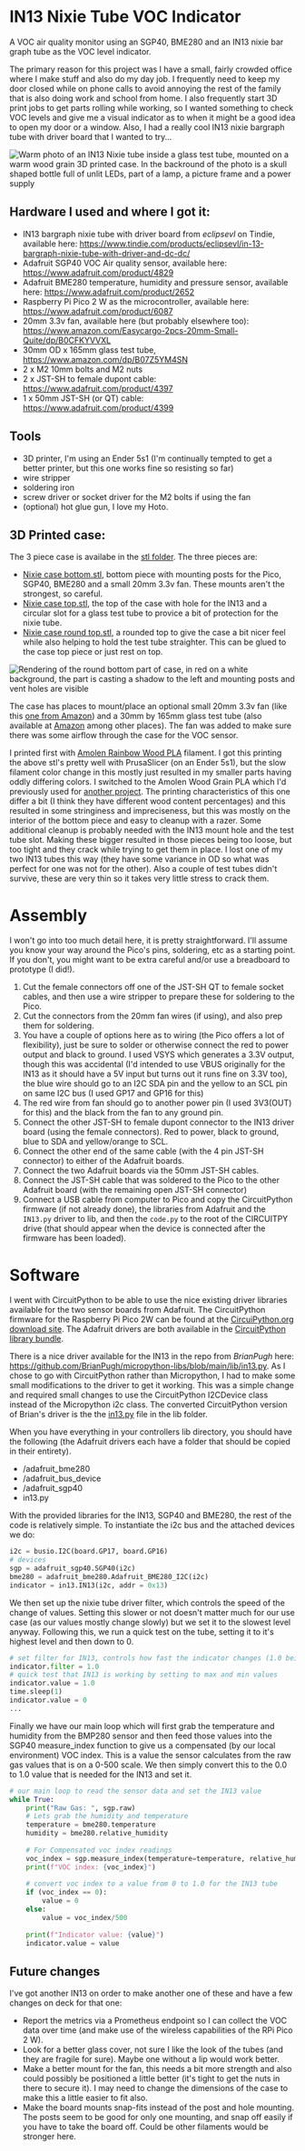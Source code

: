 # IN13 Nixie Tube VOC Indicator
A VOC air quality monitor using an SGP40, BME280 and an IN13 nixie bar graph tube as the VOC level indicator.

The primary reason for this project was I have a small, fairly crowded office where I make stuff and also do my day job. I frequently need to keep my door closed while on phone calls to avoid annoying the rest of the family that is also doing work and school from home. I also frequently start 3D print jobs to get parts rolling while working, so I wanted something to check VOC levels and give me a visual indicator as to when it might be a good idea to open my door or a window. Also, I had a really cool IN13 nixie bargraph tube with driver board that I wanted to try...

![Warm photo of an IN13 Nixie tube inside a glass test tube, mounted on a warm wood grain 3D printed case. In the backround of the photo is a skull shaped bottle full of unlit LEDs, part of a lamp, a picture frame and a power supply](/media/IMG_4198.jpg)

## Hardware I used and where I got it:
- IN13 bargraph nixie tube with driver board from *eclipsevl* on Tindie, available here: https://www.tindie.com/products/eclipsevl/in-13-bargraph-nixie-tube-with-driver-and-dc-dc/
- Adafruit SGP40 VOC Air quality sensor, available here: https://www.adafruit.com/product/4829
- Adafruit BME280 temperature, humidity and pressure sensor, available here: https://www.adafruit.com/product/2652
- Raspberry Pi Pico 2 W as the microcontroller, available here: https://www.adafruit.com/product/6087
- 20mm 3.3v fan, available here (but probably elsewhere too): https://www.amazon.com/Easycargo-2pcs-20mm-Small-Quite/dp/B0CFKYVVXL
- 30mm OD x 165mm glass test tube, https://www.amazon.com/dp/B07Z5YM4SN
- 2 x M2 10mm bolts and M2 nuts
- 2 x JST-SH to female dupont cable: https://www.adafruit.com/product/4397
- 1 x 50mm JST-SH (or QT) cable: https://www.adafruit.com/product/4399

## Tools
- 3D printer, I'm using an Ender 5s1 (I'm continually tempted to get a better printer, but this one works fine so resisting so far)
- wire stripper
- soldering iron
- screw driver or socket driver for the M2 bolts if using the fan
- (optional) hot glue gun, I love my Hoto.

## 3D Printed case:
The 3 piece case is availabe in the [stl folder](/stl/). The three pieces are:
- [Nixie case bottom.stl](/stl/Nixie%20case%20bottom.stl), bottom piece with mounting posts for the Pico, SGP40, BME280 and a small 20mm 3.3v fan. These mounts aren't the strongest, so careful.
- [Nixie case top.stl](/stl/Nixie%20case%20top.stl), the top of the case with hole for the IN13 and a circular slot for a glass test tube to provice a bit of protection for the nixie tube.
- [Nixie case round top.stl](/stl/Nixie%20case%20round%20top.stl), a rounded top to give the case a bit nicer feel while also helping to hold the test tube straighter. This can be glued to the case top piece or just rest on top.

![Rendering of the round bottom part of case, in red on a white background, the part is casting a shadow to the left and mounting posts and vent holes are visible](/media/t725.png)

The case has places to mount/place an optional small 20mm 3.3v fan (like this [one from Amazon](https://www.amazon.com/Easycargo-2pcs-20mm-Small-Quite/dp/B0CFKYVVXL)) and a 30mm by 165mm glass test tube (also available at [Amazon](https://www.amazon.com/dp/B07Z5YM4SN?th=1) among other places). The fan was added to make sure there was some airflow through the case for the VOC sensor.

I printed first with [Amolen Rainbow Wood PLA](https://www.amolen.com/products/pla-wood?_pos=1&_fid=7d004695e&_ss=c) filament. I got this printing the above stl's pretty well with PrusaSlicer (on an Ender 5s1), but the slow filament color change in this mostly just resulted in my smaller parts having oddly differing colors. I switched to the Amolen Wood Grain PLA which I'd previously used for [another project](https://github.com/avnc/co2_gauge). The printing characteristics of this one differ a bit (I think they have different wood content percentages) and this resulted in some stringiness and impreciseness, but this was mostly on the interior of the bottom piece and easy to cleanup with a razer. Some additional cleanup is probably needed with the IN13 mount hole and the test tube slot. Making these bigger resulted in those pieces being too loose, but too tight and they crack while trying to get them in place. I lost one of my two IN13 tubes this way (they have some variance in OD so what was perfect for one was not for the other). Also a couple of test tubes didn't survive, these are very thin so it takes very little stress to crack them.

# Assembly
I won't go into too much detail here, it is pretty straightforward. I'll assume you know your way around the Pico's pins, soldering, etc as a starting point. If you don't, you might want to be extra careful and/or use a breadboard to prototype (I did!).
1. Cut the female connectors off one of the JST-SH QT to female socket cables, and then use a wire stripper to prepare these for soldering to the Pico.
2. Cut the connectors from the 20mm fan wires (if using), and also prep them for soldering.
3. You have a couple of options here as to wiring (the Pico offers a lot of flexibility), just be sure to solder or otherwise connect the red to power output and black to ground. I used VSYS which generates a 3.3V output, though this was accidental (I'd intended to use VBUS originally for the IN13 as it should have a 5V input but turns out it runs fine on 3.3V too), the blue wire should go to an I2C SDA pin and the yellow to an SCL pin on same I2C bus (I used GP17 and GP16 for this)
3. The red wire from fan should go to another power pin (I used 3V3(OUT) for this) and the black from the fan to any ground pin.
4. Connect the other JST-SH to female dupont connector to the IN13 driver board (using the female connectors). Red to power, black to ground, blue to SDA and yellow/orange to SCL.
5. Connect the other end of the same cable (with the 4 pin JST-SH connector) to either of the Adafruit boards.
6. Connect the two Adafruit boards via the 50mm JST-SH cables.
7. Connect the JST-SH cable that was soldered to the Pico to the other Adafruit board (with the remaining open JST-SH connector)
8. Connect a USB cable from computer to Pico and copy the CircuitPython firmware (if not already done), the libraries from Adafruit and the `IN13.py` driver to lib, and then the `code.py` to the root of the CIRCUITPY drive (that should appear when the device is connected after the firmware has been loaded).

# Software
I went with CircuitPython to be able to use the nice existing driver libraries available for the two sensor boards from Adafruit. The CircuitPython firmware for the Raspberry Pi Pico 2W can be found at the [CircuiPython.org download site](https://circuitpython.org/downloads). The Adafruit drivers are both available in the [CircuitPython library bundle](https://circuitpython.org/libraries).

There is a nice driver available for the IN13 in the repo from *BrianPugh* here: https://github.com/BrianPugh/micropython-libs/blob/main/lib/in13.py. As I chose to go with CircuitPython rather than Micropython, I had to make some small modifications to the driver to get it working. This was a simple change and required small changes to use the CircuitPython I2CDevice class instead of the Micropython i2c class. The converted CircuitPython version of Brian's driver is the the [in13.py](/lib/in13.py) file in the lib folder.

When you have everything in your controllers lib directory, you should have the following (the Adafruit drivers each have a folder that should be copied in their entirety).
- /adafruit_bme280
- /adafruit_bus_device
- /adafruit_sgp40
- in13.py

With the provided libraries for the IN13, SGP40 and BME280, the rest of the code is relatively simple. To instantiate the i2c bus and the attached devices we do:
```python
i2c = busio.I2C(board.GP17, board.GP16)
# devices
sgp = adafruit_sgp40.SGP40(i2c)
bme280 = adafruit_bme280.Adafruit_BME280_I2C(i2c)
indicator = in13.IN13(i2c, addr = 0x13)
```
We then set up the nixie tube driver filter, which controls the speed of the change of values. Setting this slower or not doesn't matter much for our use case (as our values mostly change slowly) but we set it to the slowest level anyway. Following this, we run a quick test on the tube, setting it to it's highest level and then down to 0.
```python
# set filter for IN13, controls how fast the indicator changes (1.0 being the slowest)
indicator.filter = 1.0
# quick test that IN13 is working by setting to max and min values
indicator.value = 1.0
time.sleep(1)
indicator.value = 0
...
```
Finally we have our main loop which will first grab the temperature and humidity from the BMP280 sensor and then feed those values into the SGP40 measure_index function to give us a compensated (by our local environment) VOC index. This is a value the sensor calculates from the raw gas values that is on a 0-500 scale. We then simply convert this to the 0.0 to 1.0 value that is needed for the IN13 and set it.

```python
# our main loop to read the sensor data and set the IN13 value
while True:
    print("Raw Gas: ", sgp.raw)
    # Lets grab the humidity and temperature
    temperature = bme280.temperature
    humidity = bme280.relative_humidity
    
    # For Compensated voc index readings
    voc_index = sgp.measure_index(temperature=temperature, relative_humidity=humidity)
    print(f"VOC index: {voc_index}")
    
    # convert voc index to a value from 0 to 1.0 for the IN13 tube
    if (voc_index == 0):
        value = 0
    else:
        value = voc_index/500
        
    print(f"Indicator value: {value}")
    indicator.value = value
```

## Future changes
I've got another IN13 on order to make another one of these and have a few changes on deck for that one:
- Report the metrics via a Prometheus endpoint so I can collect the VOC data over time (and make use of the wireless capabilities of the RPi Pico 2 W).
- Look for a better glass cover, not sure I like the look of the tubes (and they are fragile for sure). Maybe one without a lip would work better.
- Make a better mount for the fan, this needs a bit more strength and also could possibly be positioned a little better (it's tight to get the nuts in there to secure it). I may need to change the dimensions of the case to make this a little easier to fit also.
- Make the board mounts snap-fits instead of the post and hole mounting. The posts seem to be good for only one mounting, and snap off easily if you have to take the board off. Could be other filaments would be stronger here.